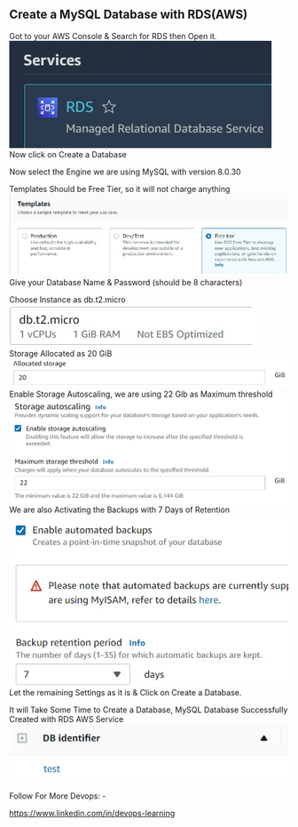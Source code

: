 ## Create a MySQL Database with RDS(AWS)

Got to your AWS Console & Search for RDS then Open it.
</br>
<kbd><img src="Images/1.jpg"/></kbd>
</br>
Now click on Create a Database

Now select the Engine we are using MySQL with version 8.0.30

Templates Should be Free Tier, so it will not charge anything
</br>
<kbd><img src="Images/2.jpg"/></kbd>
</br>
Give your Database Name & Password (should be 8 characters)

Choose Instance as db.t2.micro 
</br>
<kbd><img src="Images/3.jpg"/></kbd>
</br>
Storage Allocated as 20 GiB
</br>
<kbd><img src="Images/4.jpg"/></kbd>
</br>
Enable Storage Autoscaling, we are using 22 Gib as Maximum threshold 
</br>
<kbd><img src="Images/5.jpg"/></kbd>
</br>
We are also Activating the Backups with 7 Days of Retention 
</br>
<kbd><img src="Images/6.jpg"/></kbd>
</br>
Let the remaining Settings as it is & Click on Create a Database.

It will Take Some Time to Create a Database, MySQL Database Successfully Created with RDS AWS Service
</br>
<kbd><img src="Images/7.jpg"/></kbd>
</br>

Follow For More Devops: -

https://www.linkedin.com/in/devops-learning
